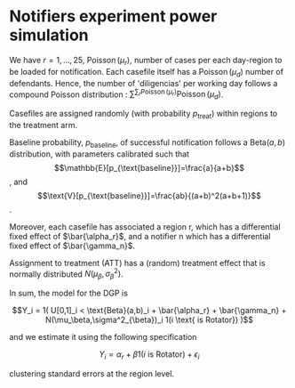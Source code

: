 # Notifiers experiment power simulation

We have $r=1,\ldots, 25$, $\operatorname{Poisson}(\mu_r)$, number of cases per each day-region to be loaded for notification. Each casefile itself has a $\operatorname{Poisson}(\mu_d)$ number of defendants. Hence, the number of 'diligencias' per working day follows a compound Poisson distribution : $\sum^{\sum_{r} \operatorname{Poisson}(\mu_r)} \operatorname{Poisson}(\mu_d)$. 

Casefiles are assigned randomly (with probability $p_{\text{treat}}$) within regions to the treatment arm. 

Baseline probability, $p_{\text{baseline}}$, of successful notification follows a $\text{Beta}(a,b)$ distribution, with parameters calibrated such that 
$$\mathbb{E}[p_{\text{baseline}}]=\frac{a}{a+b}$$ 
, and 
$$\text{V}[p_{\text{baseline}}]=\frac{ab}{(a+b)^2(a+b+1)}$$. 

Moreover, each casefile has associated a region r, which has a differential fixed effect of $\bar{\alpha_r}$, and a notifier n which has a differential fixed effect of $\bar{\gamma_n}$. 

Assignment to treatment (ATT) has a (random) treatment effect that is normally distributed $N(\mu_\beta,\sigma^2_{\beta})$. 

In sum, the model for the DGP is 

$$Y_i = 1( U[0,1]_i < \text{Beta}(a,b)_i + \bar{\alpha_r} + \bar{\gamma_n} + N(\mu_\beta,\sigma^2_{\beta})_i 1(i \text{ is Rotator}) )$$

and we estimate it using the following specification

$$Y_{i} = \alpha_{r}  + \beta 1(i \text{ is Rotator}) + \epsilon_{i}$$

clustering standard errors at the region level.
